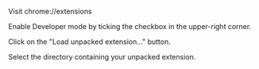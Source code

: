 Visit chrome://extensions

Enable Developer mode by ticking the checkbox in the upper-right corner.

Click on the "Load unpacked extension..." button.

Select the directory containing your unpacked extension.
